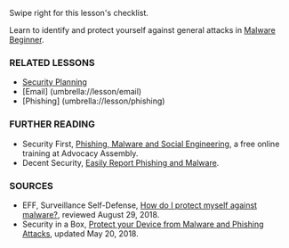 [Title]: # (What now?)
[Order]: # (3)

Swipe right for this lesson's checklist.

Learn to identify and protect yourself against general attacks in [Malware Beginner](umbrella://lesson/malware/0).

### RELATED LESSONS

*   [Security Planning](umbrella://lesson/security-planning)
*   [Email] (umbrella://lesson/email)
*   [Phishing] (umbrella://lesson/phishing)

### FURTHER READING

*   Security First, [Phishing, Malware and Social Engineering](https://advocacyassembly.org/en/courses/30/#/chapter/1/lesson/1), a free online training at Advocacy Assembly.  
*	Decent Security, [Easily Report Phishing and Malware](https://decentsecurity.com/#/malware-web-and-phishing-investigation/).

### SOURCES

*   EFF, Surveillance Self-Defense, [How do I protect myself against malware?](https://ssd.eff.org/en/module/how-do-i-protect-myself-against-malware), reviewed August 29, 2018.
*   Security in a Box, [Protect your Device from Malware and Phishing Attacks](https://securityinabox.org/en/guide/malware/), updated May 20, 2018.
